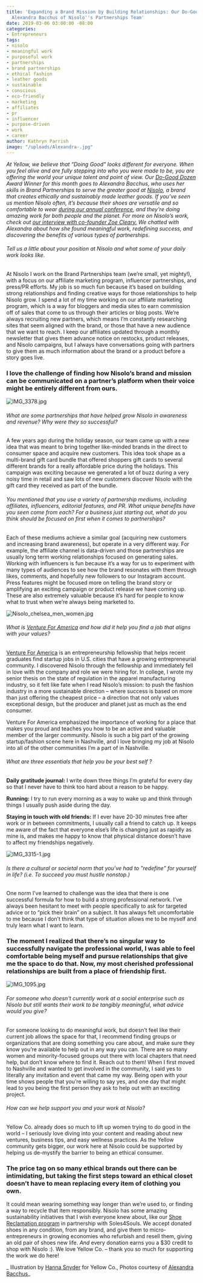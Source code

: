 ```yaml
---
title: 'Expanding a Brand Mission by Building Relationships: Our Do-Good Dozen Winner,
  Alexandra Bacchus of Nisolo''s Partnerships Team'
date: 2019-03-06 03:00:00 -08:00
categories:
- Entrepreneurs
tags:
- nisolo
- meaningful work
- purposeful work
- partnerships
- brand partnerships
- ethical fashion
- leather goods
- sustainable
- conscious
- eco-friendly
- marketing
- affiliates
- pr
- influencer
- purpose-driven
- work
- career
author: Kathryn Parrish
image: "/uploads/Alexandra-.jpg"
---
```


_At Yellow, we believe that “Doing Good” looks different for everyone. When you feel alive and are fully stepping into who you were made to be, you are offering the world your unique talent and point of view. Our [Do-Good Dozen](https://yellowcollective.lpages.co/do-good-dozen/) Award Winner for this month goes to Alexandra Bacchus, who uses her skills in Brand Partnerships to serve the greater good at [Nisolo](https://nisolo.com/), a brand that creates ethically and sustainably made leather goods. If you’ve seen us mention Nisolo often, it’s because their shoes are versatile and so comfortable to wear [during our annual conference](https://www.instagram.com/p/BYSCHa3FThP/), and they're doing amazing work for both people and the planet. For more on Nisolo’s work, check out [our interview with co-founder Zoe Cleary.](https://yellowco.co/blog/2018/09/21/nisolo-shoes-saving-amazon-trees/) We chatted with Alexandra about how she found meaningful work, redefining success, and discovering the benefits of various types of partnerships._

###### Tell us a little about your position at Nisolo and what some of your daily work looks like.

At Nisolo I work on the Brand Partnerships team (we’re small, yet mighty!), with a focus on our affiliate marketing program, influencer partnerships, and press/PR efforts. My job is so much fun because it’s based on building strong relationships and finding creative ways for those relationships to help Nisolo grow. I spend a lot of my time working on our affiliate marketing program, which is a way for bloggers and media sites to earn commission off of sales that come to us through their articles or blog posts. We’re always recruiting new partners, which means I’m constantly researching sites that seem aligned with the brand, or those that have a new audience that we want to reach. I keep our affiliates updated through a monthly newsletter that gives them advance notice on restocks, product releases, and Nisolo campaigns, but I always have conversations going with partners to give them as much information about the brand or a product before a story goes live. 

### I love the challenge of finding how Nisolo’s brand and mission can be communicated on a partner’s platform when their voice might be entirely different from ours.

![IMG_3378.jpg](/uploads/IMG_3378.jpg)

###### What are some partnerships that have helped grow Nisolo in awareness and revenue? Why were they so successful? 

A few years ago during the holiday season, our team came up with a new idea that was meant to bring together like-minded brands in the direct to consumer space and acquire new customers. This idea took shape as a multi-brand gift card bundle that offered shoppers gift cards to several different brands for a really affordable price during the holidays. This campaign was exciting because we generated a lot of buzz during a very noisy time in retail and saw lots of new customers discover Nisolo with the gift card they received as part of the bundle.

###### You mentioned that you use a variety of partnership mediums, including affiliates, influencers, editorial features, and PR. What unique benefits have you seen come from each? For a business just starting out, what do you think should be focused on first when it comes to partnerships?

Each of these mediums achieve a similar goal (acquiring new customers and increasing brand awareness), but operate in a very different way. For example, the affiliate channel is data-driven and those partnerships are usually long term working relationships focused on generating sales. Working with influencers is fun because it’s a way for us to experiment with many types of audiences to see how the brand resonates with them through likes, comments, and hopefully new followers to our Instagram account. Press features might be focused more on telling the brand story or amplifying an exciting campaign or product release we have coming up. These are also extremely valuable because it’s hard for people to know what to trust when we’re always being marketed to.

![Nisolo_chelsea_men_women.jpg](/uploads/Nisolo_chelsea_men_women.jpg)

###### What is [Venture For America](https://ventureforamerica.org/) and how did it help you find a job that aligns with your values? 

[Venture For America](https://ventureforamerica.org/) is an entrepreneurship fellowship that helps recent graduates find startup jobs in U.S. cities that have a growing entrepreneurial community. I discovered Nisolo through the fellowship and immediately fell in love with the company and role we were hiring for. In college, I wrote my senior thesis on the state of regulation in the apparel manufacturing industry, so it felt like fate when I read Nisolo’s mission: to push the fashion industry in a more sustainable direction – where success is based on more than just offering the cheapest price – a direction that not only values exceptional design, but the producer and planet just as much as the end consumer.

Venture For America emphasized the importance of working for a place that makes you proud and teaches you how to be an active and valuable member of the larger community. Nisolo is such a big part of the growing startup/fashion scene here in Nashville, and I love bringing my job at Nisolo into all of the other communities I’m a part of in Nashville.

###### What are three essentials that help you be your best self ? 

**Daily gratitude journal:** I write down three things I’m grateful for every day so that I never have to think too hard about a reason to be happy.

**Running:** I try to run every morning as a way to wake up and think through things I usually push aside during the day.  

**Staying in touch with old friends:** If I ever have 20-30 minutes free after work or in between commitments, I usually call a friend to catch up. It keeps me aware of the fact that everyone else’s life is changing just as rapidly as mine is, and makes me happy to know that physical distance doesn’t have to affect my friendships negatively.

![IMG_3315-1.jpg](/uploads/IMG_3315-1.jpg)

###### Is there a cultural or societal norm that you've had to "redefine" for yourself in life? (i.e. To succeed you must hustle nonstop.)

One norm I’ve learned to challenge was the idea that there is one successful formula for how to build a strong professional network. I’ve always been hesitant to meet with people specifically to ask for targeted advice or to “pick their brain” on a subject. It has always felt uncomfortable to me because I don’t think that type of situation allows me to be myself and truly learn what I want to learn. 

### The moment I realized that there’s no singular way to successfully navigate the professional world, I was able to feel comfortable being myself and pursue relationships that give me the space to do that. Now, my most cherished professional relationships are built from a place of friendship first.

![IMG_1095.jpg](/uploads/IMG_1095.jpg)

###### For someone who doesn't currently work at a social enterprise such as Nisolo but still wants their work to be tangibly meaningful, what advice would you give? 

For someone looking to do meaningful work, but doesn’t feel like their current job allows the space for that, I recommend finding groups or organizations that are doing something you care about, and make sure they know you’re available to help out in any way you can. There are so many women and minority-focused groups out there with local chapters that need help, but don’t know where to find it. Reach out to them! When I first moved to Nashville and wanted to get involved in the community, I said yes to literally any invitation and event that came my way. Being open with your time shows people that you’re willing to say yes, and one day that might lead to you being the first person they ask to help out with an exciting project.   

###### How can we help support you and your work at Nisolo?

Yellow Co. already does so much to lift up women trying to do good in the world – I seriously love diving into your content and reading about new ventures, business tips, and easy wellness practices. As the Yellow community gets bigger, our work here at Nisolo could be supported by helping us de-mystify the barrier to being an ethical consumer. 

### The price tag on so many ethical brands out there can be intimidating, but taking the first steps toward an ethical closet doesn’t have to mean replacing every item of clothing you own. 

It could mean wearing something way longer than we’re used to, or finding a way to recycle that item responsibly. Nisolo has some amazing sustainability initiatives that I wish everyone knew about, like our [Shoe Reclamation program](https://nisolo.com/pages/shoe-reclamation-program) in partnership with Soles4Souls. We accept donated shoes in any condition, from any brand, and give them to micro-entrepreneurs in growing economies who refurbish and resell them, giving an old pair of shoes new life. _And_ every donation earns you a $30 credit to shop with Nisolo :). We love Yellow Co. – thank you so much for supporting the work we do here!

_ Illustration by [Hanna Snyder](http://hancreative.co/) for Yellow Co., Photos courtesy of [Alexandra Bacchus](https://nisolo.com/)_